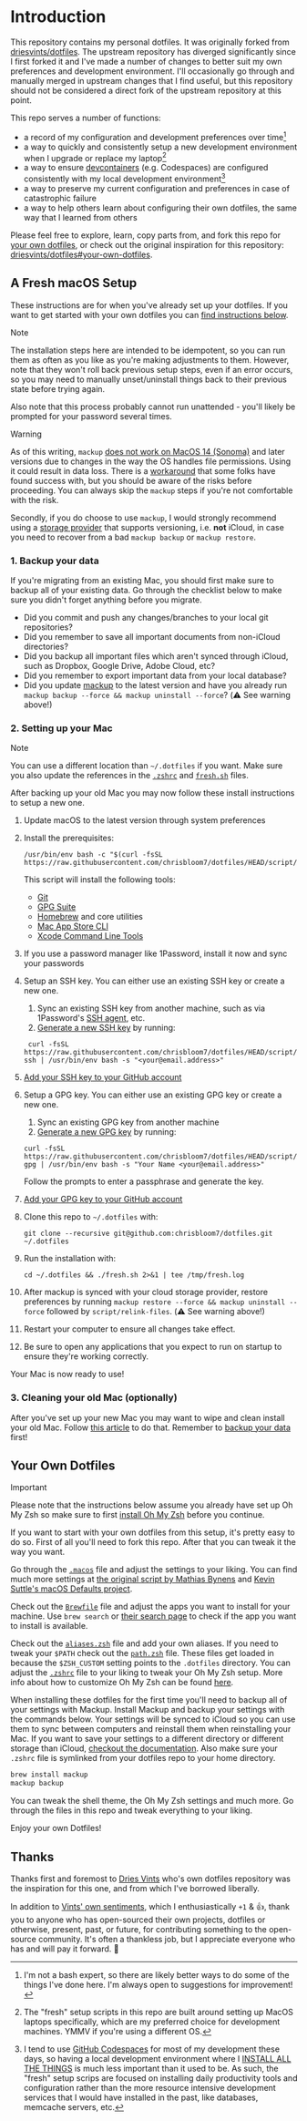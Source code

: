 # Introduction

This repository contains my personal dotfiles. It was originally forked from [driesvints/dotfiles](https://github.com/driesvints/dotfiles). The upstream repository has diverged significantly since I first forked it and I've made a number of changes to better suit my own preferences and development environment. I'll occasionally go through and manually merged in upstream changes that I find useful, but this repository should not be considered a direct fork of the upstream repository at this point.

This repo serves a number of functions:

- a record of my configuration and development preferences over time[^bash-abilities]
- a way to quickly and consistently setup a new development environment when I upgrade or replace my laptop[^macos]
- a way to ensure [devcontainers](https://containers.dev/) (e.g. Codespaces) are configured consistently with my local development environment[^codespaces]
- a way to preserve my current configuration and preferences in case of catastrophic failure
- a way to help others learn about configuring their own dotfiles, the same way that I learned from others

Please feel free to explore, learn, copy parts from, and fork this repo for [your own dotfiles](#your-own-dotfiles), or check out the original inspiration for this repository: [driesvints/dotfiles#your-own-dotfiles](https://github.com/driesvints/dotfiles?tab=readme-ov-file#your-own-dotfiles).

## A Fresh macOS Setup

These instructions are for when you've already set up your dotfiles. If you want to get started with your own dotfiles you can [find instructions below](#your-own-dotfiles).

> [!NOTE]
> The installation steps here are intended to be idempotent, so you can run them as often as you like as you're making adjustments to them. However, note that they won't roll back previous setup steps, even if an error occurs, so you may need to manually unset/uninstall things back to their previous state before trying again.
>
> Also note that this process probably cannot run unattended - you'll likely be prompted for your password several times.

> [!WARNING]
> As of this writing, `mackup` [does not work on MacOS 14
> (Sonoma)][mackup-sonoma] and later versions due to changes in the way the OS handles file
> permissions. Using it could result in data loss. There is a
> [workaround][workaround] that some folks have found success with, but you
> should be aware of the risks before proceeding. You can always skip the
> `mackup` steps if you're not comfortable with the risk.
>
> Secondly, if you do choose to use `mackup`, I would strongly recommend using a
> [storage provider][storages] that supports versioning, i.e. **not** iCloud, in
> case you need to recover from a bad `mackup backup` or `mackup restore`.

### 1. Backup your data

If you're migrating from an existing Mac, you should first make sure to backup all of your existing data. Go through the checklist below to make sure you didn't forget anything before you migrate.

- Did you commit and push any changes/branches to your local git repositories?
- Did you remember to save all important documents from non-iCloud directories?
- Did you backup all important files which aren't synced through iCloud, such as Dropbox, Google Drive, Adobe Cloud, etc?
- Did you remember to export important data from your local database?
- Did you update [mackup](https://github.com/lra/mackup) to the latest version and have you already run `mackup backup --force && mackup uninstall --force`? (⚠️ See warning above!)

### 2. Setting up your Mac

> [!NOTE]
> You can use a different location than `~/.dotfiles` if you want. Make sure you also update the references in the [`.zshrc`](./.zshrc) and [`fresh.sh`](./fresh.sh) files.

After backing up your old Mac you may now follow these install instructions to setup a new one.

1. Update macOS to the latest version through system preferences
2. Install the prerequisites:

   ```shell
   /usr/bin/env bash -c "$(curl -fsSL https://raw.githubusercontent.com/chrisbloom7/dotfiles/HEAD/script/prerequisites)"
   ```

   This script will install the following tools:

   - [Git](https://git-scm.com)
   - [GPG Suite](https://gpgtools.org)
   - [Homebrew](https://brew.sh) and core utilities
   - [Mac App Store CLI](https://github.com/mas-cli/mas)
   - [Xcode Command Line Tools](https://developer.apple.com/downloads)

3. If you use a password manager like 1Password, install it now and sync your passwords
4. Setup an SSH key. You can either use an existing SSH key or create a new one.
   1. Sync an existing SSH key from another machine, such as via 1Password's [SSH agent](https://developer.1password.com/docs/ssh/get-started/#step-3-turn-on-the-1password-ssh-agent), etc.
   2. [Generate a new SSH key](https://docs.github.com/en/authentication/connecting-to-github-with-ssh/generating-a-new-ssh-key-and-adding-it-to-the-ssh-agent) by running:

   ```shell
    curl -fsSL https://raw.githubusercontent.com/chrisbloom7/dotfiles/HEAD/script/generate-ssh | /usr/bin/env bash -s "<your@email.address>"
   ```

5. [Add your SSH key to your GitHub account](https://docs.github.com/en/authentication/connecting-to-github-with-ssh/adding-a-new-ssh-key-to-your-github-account)
6. Setup a GPG key. You can either use an existing GPG key or create a new one.
   1. Sync an existing GPG key from another machine
   2. [Generate a new GPG key](https://docs.github.com/en/authentication/managing-commit-signature-verification/generating-a-new-gpg-key) by running:

   ```shell
   curl -fsSL https://raw.githubusercontent.com/chrisbloom7/dotfiles/HEAD/script/generate-gpg | /usr/bin/env bash -s "Your Name <your@email.address>"
   ```

   Follow the prompts to enter a passphrase and generate the key.

7. [Add your GPG key to your GitHub account](https://docs.github.com/en/authentication/managing-commit-signature-verification/adding-a-gpg-key-to-your-github-account)
8. Clone this repo to `~/.dotfiles` with:

    ```shell
    git clone --recursive git@github.com:chrisbloom7/dotfiles.git ~/.dotfiles
    ```

9. Run the installation with:

    ```shell
    cd ~/.dotfiles && ./fresh.sh 2>&1 | tee /tmp/fresh.log
    ```

10. After mackup is synced with your cloud storage provider, restore preferences by running `mackup restore --force && mackup uninstall --force` followed by `script/relink-files`. (⚠️ See warning above!)
11. Restart your computer to ensure all changes take effect.
12. Be sure to open any applications that you expect to run on startup to ensure they're working correctly.

Your Mac is now ready to use!

### 3. Cleaning your old Mac (optionally)

After you've set up your new Mac you may want to wipe and clean install your old Mac. Follow [this article](https://support.apple.com/guide/mac-help/erase-and-reinstall-macos-mh27903/mac) to do that. Remember to [backup your data](#1-backup-your-data) first!

## Your Own Dotfiles

> [!IMPORTANT]
> Please note that the instructions below assume you already have set up Oh My Zsh so make sure to first [install Oh My Zsh](https://github.com/robbyrussell/oh-my-zsh#getting-started) before you continue.

If you want to start with your own dotfiles from this setup, it's pretty easy to do so. First of all you'll need to fork this repo. After that you can tweak it the way you want.

Go through the [`.macos`](./.macos) file and adjust the settings to your liking. You can find much more settings at [the original script by Mathias Bynens](https://github.com/mathiasbynens/dotfiles/blob/master/.macos) and [Kevin Suttle's macOS Defaults project](https://github.com/kevinSuttle/MacOS-Defaults).

Check out the [`Brewfile`](./Brewfile) file and adjust the apps you want to install for your machine. Use `brew search` or [their search page](https://formulae.brew.sh/cask/) to check if the app you want to install is available.

Check out the [`aliases.zsh`](./aliases.zsh) file and add your own aliases. If you need to tweak your `$PATH` check out the [`path.zsh`](./path.zsh) file. These files get loaded in because the `$ZSH_CUSTOM` setting points to the `.dotfiles` directory. You can adjust the [`.zshrc`](./.zshrc) file to your liking to tweak your Oh My Zsh setup. More info about how to customize Oh My Zsh can be found [here](https://github.com/robbyrussell/oh-my-zsh/wiki/Customization).

When installing these dotfiles for the first time you'll need to backup all of your settings with Mackup. Install Mackup and backup your settings with the commands below. Your settings will be synced to iCloud so you can use them to sync between computers and reinstall them when reinstalling your Mac. If you want to save your settings to a different directory or different storage than iCloud, [checkout the documentation](https://github.com/lra/mackup/blob/master/doc/README.md#storage). Also make sure your `.zshrc` file is symlinked from your dotfiles repo to your home directory.

```zsh
brew install mackup
mackup backup
```

You can tweak the shell theme, the Oh My Zsh settings and much more. Go through the files in this repo and tweak everything to your liking.

Enjoy your own Dotfiles!

## Thanks

Thanks first and foremost to [Dries Vints](https://github.com/driesvints) who's own dotfiles repository was the inspiration for this one, and from which I've borrowed liberally.

In addition to [Vints' own sentiments](https://github.com/driesvints/dotfiles?tab=readme-ov-file#thanks-to), which I enthusiastically `+1` & 👍, thank you to anyone who has open-sourced their own projects, dotfiles or otherwise, present, past, or future, for contributing something to the open-source community. It's often a thankless job, but I appreciate everyone who has and will pay it forward. 🙏

[^bash-abilities]: I'm not a bash expert, so there are likely better ways to do some of the things I've done here. I'm always open to suggestions for improvement!
[^macos]: The "fresh" setup scripts in this repo are built around setting up MacOS laptops specifically, which are my preferred choice for development machines. YMMV if you're using a different OS.
[^codespaces]: I tend to use [GitHub Codespaces](https://github.com/features/codespaces) for most of my development these days, so having a local development environment where I [INSTALL ALL THE THINGS](https://web.archive.org/web/20240807175656if_/https://www.simplybusiness.co.uk/wp-content/uploads/sites/3/2024/05/things.webp) is much less important than it used to be. As such, the "fresh" setup scrips are focused on installing daily productivity tools and configuration rather than the more resource intensive development services that I would have installed in the past, like databases, memcache servers, etc.

[mackup-sonoma]: https://github.com/lra/mackup/issues/1924
[workaround]: https://github.com/lra/mackup/issues/1924#issuecomment-1756330534
[storages]: https://github.com/lra/mackup?tab=readme-ov-file#supported-storages
